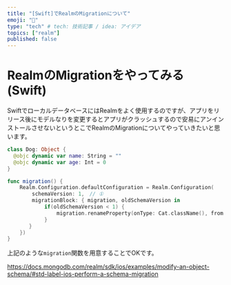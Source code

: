 ```yaml
---
title: "[Swift]でRealmのMigrationについて"
emoji: "🎯"
type: "tech" # tech: 技術記事 / idea: アイデア
topics: ["realm"]
published: false
---
```


# RealmのMigrationをやってみる (Swift)

SwiftでローカルデータベースにはRealmをよく使用するのですが、アプリをリリース後にモデルなりを変更するとアプリがクラッシュするので安易にアンインストールさせないというとこでRealmのMigrationについてやっていきたいと思います。


```swift
class Dog: Object {
  @objc dynamic var name: String = ""
  @objc dynamic var age: Int = 0
}
```

```swift
func migration() {
    Realm.Configuration.defaultConfiguration = Realm.Configuration(
        schemaVersion: 1,　// ①
        migrationBlock: { migration, oldSchemaVersion in
            if(oldSchemaVersion < 1) {
                migration.renameProperty(onType: Cat.className(), from: "name", to: "fullName") //②
            }
       }
    })
}
```

上記のような`migration`関数を用意することでOKです。


https://docs.mongodb.com/realm/sdk/ios/examples/modify-an-object-schema/#std-label-ios-perform-a-schema-migration
